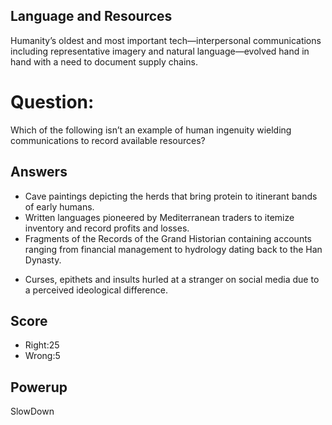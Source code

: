 ## Language and Resources
Humanity’s oldest and most important tech—interpersonal communications including 
representative imagery and natural language—evolved hand in hand with a need to document 
supply chains. 


# Question:
Which of the following isn’t an example of human ingenuity wielding 
communications to record available resources?

## Answers
-	Cave paintings depicting the herds that bring protein to itinerant bands of early humans.
-	Written languages pioneered by Mediterranean traders to itemize inventory and record profits and losses.
-	Fragments of the Records of the Grand Historian containing accounts ranging from financial management to hydrology dating back to the Han Dynasty.
*	Curses, epithets and insults hurled at a stranger on social media due to a perceived ideological difference. 

## Score
- Right:25
- Wrong:5

## Powerup
SlowDown

